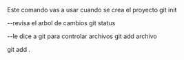 Este comando vas a usar cuando se crea el proyecto
git init

--revisa el arbol de cambios
git status

--le dice a git para controlar archivos
git add archivo

git add .
